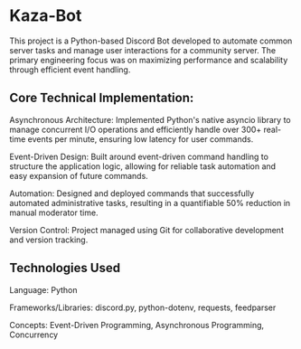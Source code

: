 # Kaza-Bot
This project is a Python-based Discord Bot developed to automate common server tasks and manage user interactions for a community server. The primary engineering focus was on maximizing performance and scalability through efficient event handling.

## Core Technical Implementation:

Asynchronous Architecture: Implemented Python's native asyncio library to manage concurrent I/O operations and efficiently handle over 300+ real-time events per minute, ensuring low latency for user commands.

Event-Driven Design: Built around event-driven command handling to structure the application logic, allowing for reliable task automation and easy expansion of future commands.

Automation: Designed and deployed commands that successfully automated administrative tasks, resulting in a quantifiable 50% reduction in manual moderator time.

Version Control: Project managed using Git for collaborative development and version tracking.

## Technologies Used

Language: Python

Frameworks/Libraries: discord.py, python-dotenv, requests, feedparser

Concepts: Event-Driven Programming, Asynchronous Programming, Concurrency
